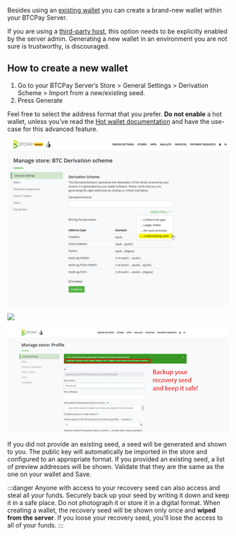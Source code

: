 Besides using an [existing wallet](https://docs.btcpayserver.org/WalletSetup/#use-an-existing-wallet) you can create a brand-new wallet within your BTCPay Server.

If you are using a [third-party host](ThirdPartyHosting.md), this option needs to be explicitly enabled by the server admin. Generating a new wallet in an environment you are not sure is trustworthy, is discouraged.

## How to create a new wallet

1. Go to your BTCPay Server’s Store > General Settings > Derivation Scheme > Import from a new/existing seed.
2. Press Generate

Feel free to select the address format that you prefer. **Do not enable** a hot wallet, unless you've read the [Hot wallet documentation](HotWallet.md) and have the use-case for this advanced feature.

![](./img/hotwallet/Setup1.png)

![](./img/createwallet/createawallet.JPEG)

![](./img/createwallet/recoveryseedbackup.png)


If you did not provide an existing seed, a seed will be generated and shown to you. The public key will automatically be imported in the store and configured to an appropriate format. 
If you provided an existing seed, a list of preview addresses will be shown. Validate that they are the same as the one on your wallet and Save.

:::danger
Anyone with access to your recovery seed can also access and steal all your funds. Securely back up your seed by writing it down and keep it in a safe place. Do not photograph it or store it in a digital format. When creating a wallet, the recovery seed will be shown only once and **wiped from the server**. If you loose your recovery seed, you'll lose the access to all of your funds.
:::
